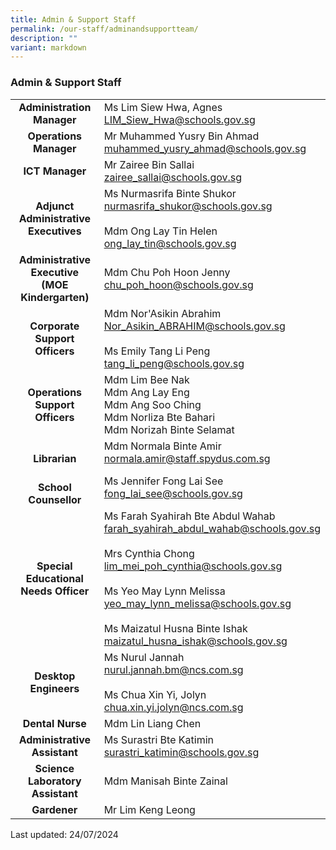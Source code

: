 ```yaml
---
title: Admin & Support Staff
permalink: /our-staff/adminandsupportteam/
description: ""
variant: markdown
---
```

### Admin &amp; Support Staff

|  |  |
|:---:|---|
| **Administration Manager** | Ms Lim Siew Hwa, Agnes<br>[LIM\_Siew\_Hwa@schools.gov.sg](mailto:LIM_Siew_Hwa@schools.gov.sg) |
| **Operations Manager** | Mr Muhammed Yusry Bin Ahmad<br>[muhammed\_yusry\_ahmad@schools.gov.sg](mailto:muhammed_yusry_ahmad@schools.gov.sg) |
| **ICT Manager** | Mr Zairee Bin Sallai<br>[zairee\_sallai@schools.gov.sg](mailto:zairee_sallai@schools.gov.sg) |
| **Adjunct Administrative Executives** | Ms Nurmasrifa Binte Shukor<br>[nurmasrifa\_shukor@schools.gov.sg](mailto:nurmasrifa_shukor@schools.gov.sg) <br> <br>Mdm Ong Lay Tin Helen<br>[ong\_lay\_tin@schools.gov.sg](mailto:ong_lay_tin@schools.gov.sg)  |
| **Administrative Executive<br>(MOE Kindergarten)** | Mdm Chu Poh Hoon Jenny<br>[chu\_poh\_hoon@schools.gov.sg](mailto:chu_poh_hoon@schools.gov.sg)<br>  |
| **Corporate Support Officers** | Mdm Nor'Asikin Abrahim<br>[Nor\_Asikin\_ABRAHIM@schools.gov.sg](mailto:Nor_Asikin_ABRAHIM@schools.gov.sg)<br>         <br>Ms Emily Tang Li Peng<br>[tang\_li\_peng@schools.gov.sg](mailto:tang_li_peng@schools.gov.sg)<br>  |
| **Operations Support Officers** | Mdm Lim Bee Nak<br>Mdm Ang Lay Eng<br>Mdm Ang Soo Ching<br>Mdm Norliza Bte Bahari<br>Mdm Norizah Binte Selamat |
| **<br>Librarian** | Mdm Normala Binte Amir<br>[normala.amir@staff.spydus.com.sg](mailto:normala.amir@staff.spydus.com.sg)   |
| **<br>School Counsellor** | Ms Jennifer Fong Lai See<br>[fong\_lai\_see@schools.gov.sg](mailto:fong_lai_see@schools.gov.sg)  |
| **Special Educational Needs Officer** | Ms Farah Syahirah Bte Abdul Wahab <br>[farah\_syahirah\_abdul\_wahab@schools.gov.sg](mailto:farah_syahirah_abdul_wahab@moe.edu.sg)<br><br>Mrs Cynthia Chong <br>[lim\_mei\_poh\_cynthia@schools.gov.sg](mailto:lim_mei_poh_cynthia@schools.gov.sg)<br> <br>Ms Yeo May Lynn Melissa<br>[yeo\_may\_lynn\_melissa@schools.gov.sg](mailto:yeo_may_lynn_melissa@schools.gov.sg)<br> <br>Ms Maizatul Husna Binte Ishak<br>[maizatul\_husna\_ishak@schools.gov.sg](mailto:maizatul_husna_ishak@schools.gov.sg) |
| **Desktop Engineers** | Ms Nurul Jannah<br>[nurul.jannah.bm@ncs.com.sg](mailto:nurul.jannah.bm@ncs.com.sg)<br><br>Ms Chua Xin Yi, Jolyn<br>[chua.xin.yi.jolyn@ncs.com.sg](mailto:chua.xin.yi.jolyn@ncs.com.sg)<br>          |
| **Dental Nurse** | Mdm Lin Liang Chen<br> |
| **Administrative Assistant** | Ms Surastri Bte Katimin<br>[surastri\_katimin@schools.gov.sg](mailto:surastri_katimin@schools.gov.sg) |
| **Science Laboratory Assistant** | Mdm Manisah Binte Zainal<br> |
| **Gardener** | Mr Lim Keng Leong  |

Last updated: 24/07/2024